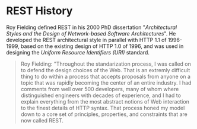 # REST History

Roy Fielding defined REST in his 2000 PhD dissertation "_Architectural Styles and the Design of Network-based Software Architectures_". He developed the REST architectural style in parallel with HTTP 1.1 of 1996-1999, based on the existing design of HTTP 1.0 of 1996, and was used in designing the _Uniform Resource Identifiers (URI)_ standard.

> Roy Fielding: "Throughout the standarization process, I was called on to defend the design choices of the Web. That is an extremly difficult thing to do within a process that accepts proposals from anyone on a topic that was rapidly becoming the center of an entire industry. I had comments from well over 500 developers, many of whom where distinguished engineers with decades of experience, and I had to explain everything from the most abstract notions of Web interaction to the finest details of HTTP syntax. That process honed my model down to a core set of principles, properties, and constraints that are now called REST.
